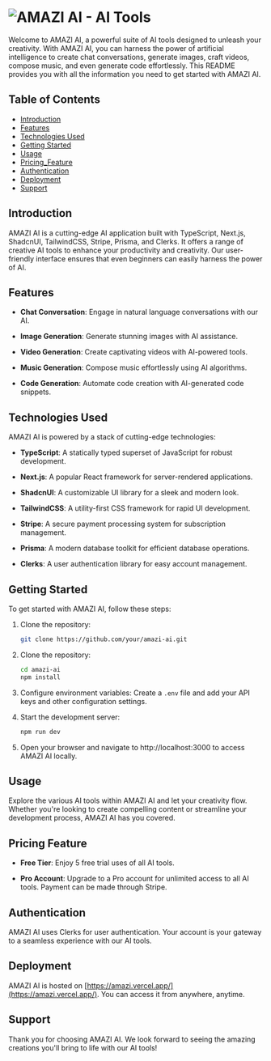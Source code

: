 # ![AMAZI AI - AI Tools](https://amazi.vercel.app/_next/image?url=%2Fimages%2Famazi_logo.png&w=256&q=75)

Welcome to AMAZI AI, a powerful suite of AI tools designed to unleash your creativity. With AMAZI AI, you can harness the power of artificial intelligence to create chat conversations, generate images, craft videos, compose music, and even generate code effortlessly. This README provides you with all the information you need to get started with AMAZI AI.

## Table of Contents

- [Introduction](#introduction)
- [Features](#features)
- [Technologies Used](#technologies-used)
- [Getting Started](#getting-started)
- [Usage](#usage)
- [Pricing_Feature](#pricing-feature)
- [Authentication](#authentication)
- [Deployment](#deployment)
- [Support](#support)

## Introduction

AMAZI AI is a cutting-edge AI application built with TypeScript, Next.js, ShadcnUI, TailwindCSS, Stripe, Prisma, and Clerks. It offers a range of creative AI tools to enhance your productivity and creativity. Our user-friendly interface ensures that even beginners can easily harness the power of AI.

## Features

- **Chat Conversation**: Engage in natural language conversations with our AI.

- **Image Generation**: Generate stunning images with AI assistance.

- **Video Generation**: Create captivating videos with AI-powered tools.

- **Music Generation**: Compose music effortlessly using AI algorithms.

- **Code Generation**: Automate code creation with AI-generated code snippets.

## Technologies Used

AMAZI AI is powered by a stack of cutting-edge technologies:

- **TypeScript**: A statically typed superset of JavaScript for robust development.

- **Next.js**: A popular React framework for server-rendered applications.

- **ShadcnUI**: A customizable UI library for a sleek and modern look.

- **TailwindCSS**: A utility-first CSS framework for rapid UI development.

- **Stripe**: A secure payment processing system for subscription management.

- **Prisma**: A modern database toolkit for efficient database operations.

- **Clerks**: A user authentication library for easy account management.

## Getting Started

To get started with AMAZI AI, follow these steps:

1. Clone the repository:

   ```bash
   git clone https://github.com/your/amazi-ai.git
   ```

2. Clone the repository:

   ```bash
   cd amazi-ai
   npm install
   ```

3. Configure environment variables:
   Create a `.env` file and add your API keys and other configuration settings.

4. Start the development server:

   ```bash
   npm run dev
   ```

5. Open your browser and navigate to http://localhost:3000 to access AMAZI AI locally.

## Usage

Explore the various AI tools within AMAZI AI and let your creativity flow. Whether you're looking to create compelling content or streamline your development process, AMAZI AI has you covered.

## Pricing Feature

- **Free Tier**: Enjoy 5 free trial uses of all AI tools.

- **Pro Account**: Upgrade to a Pro account for unlimited access to all AI tools. Payment can be made through Stripe.

## Authentication

AMAZI AI uses Clerks for user authentication. Your account is your gateway to a seamless experience with our AI tools.

## Deployment

AMAZI AI is hosted on [https://amazi.vercel.app/](https://amazi.vercel.app/). You can access it from anywhere, anytime.

## Support

Thank you for choosing AMAZI AI. We look forward to seeing the amazing creations you'll bring to life with our AI tools!
